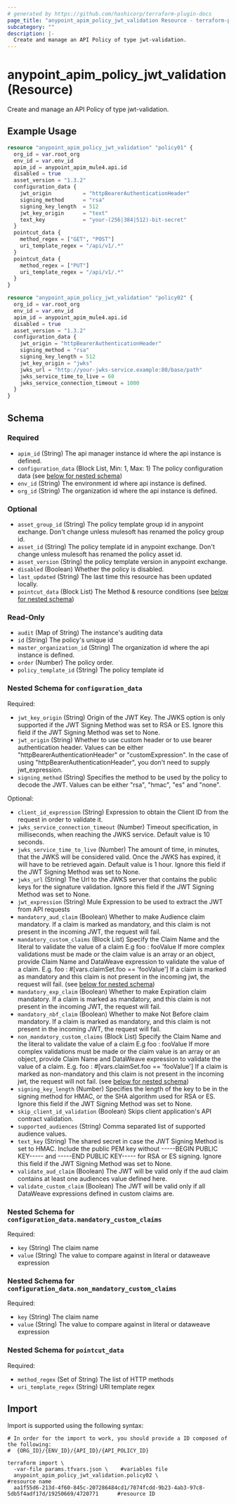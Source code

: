 ```yaml
---
# generated by https://github.com/hashicorp/terraform-plugin-docs
page_title: "anypoint_apim_policy_jwt_validation Resource - terraform-provider-anypoint"
subcategory: ""
description: |-
  Create and manage an API Policy of type jwt-validation.
---
```


# anypoint_apim_policy_jwt_validation (Resource)

Create and manage an API Policy of type jwt-validation.

## Example Usage

```terraform
resource "anypoint_apim_policy_jwt_validation" "policy01" {
  org_id = var.root_org
  env_id = var.env_id
  apim_id = anypoint_apim_mule4.api.id
  disabled = true
  asset_version = "1.3.2"
  configuration_data {
    jwt_origin          = "httpBearerAuthenticationHeader"
    signing_method      = "rsa"
    signing_key_length  = 512
    jwt_key_origin      = "text"
    text_key            = "your-(256|384|512)-bit-secret"
  }
  pointcut_data {
    method_regex = ["GET", "POST"]
    uri_template_regex = "/api/v1/.*"
  }
  pointcut_data {
    method_regex = ["PUT"]
    uri_template_regex = "/api/v1/.*"
  }
}

resource "anypoint_apim_policy_jwt_validation" "policy02" {
  org_id = var.root_org
  env_id = var.env_id
  apim_id = anypoint_apim_mule4.api.id
  disabled = true
  asset_version = "1.3.2"
  configuration_data {
    jwt_origin = "httpBearerAuthenticationHeader"
    signing_method = "rsa"
    signing_key_length = 512
    jwt_key_origin = "jwks"
    jwks_url = "http://your-jwks-service.example:80/base/path"
    jwks_service_time_to_live = 60
    jwks_service_connection_timeout = 1000
  }
}
```

<!-- schema generated by tfplugindocs -->
## Schema

### Required

- `apim_id` (String) The api manager instance id where the api instance is defined.
- `configuration_data` (Block List, Min: 1, Max: 1) The policy configuration data (see [below for nested schema](#nestedblock--configuration_data))
- `env_id` (String) The environment id where api instance is defined.
- `org_id` (String) The organization id where the api instance is defined.

### Optional

- `asset_group_id` (String) The policy template group id in anypoint exchange. Don't change unless mulesoft has renamed the policy group id.
- `asset_id` (String) The policy template id in anypoint exchange. Don't change unless mulesoft has renamed the policy asset id.
- `asset_version` (String) the policy template version in anypoint exchange.
- `disabled` (Boolean) Whether the policy is disabled.
- `last_updated` (String) The last time this resource has been updated locally.
- `pointcut_data` (Block List) The Method & resource conditions (see [below for nested schema](#nestedblock--pointcut_data))

### Read-Only

- `audit` (Map of String) The instance's auditing data
- `id` (String) The policy's unique id
- `master_organization_id` (String) The organization id where the api instance is defined.
- `order` (Number) The policy order.
- `policy_template_id` (String) The policy template id

<a id="nestedblock--configuration_data"></a>
### Nested Schema for `configuration_data`

Required:

- `jwt_key_origin` (String) Origin of the JWT Key. The JWKS option is only supported if the JWT Signing Method was set to RSA or ES.
							Ignore this field if the JWT Signing Method was set to None.
- `jwt_origin` (String) Whether to use custom header or to use bearer authentication header.
							Values can be either "httpBearerAuthenticationHeader" or "customExpression".
							In the case of using "httpBearerAuthenticationHeader", you don't need to supply jwt_expression.
- `signing_method` (String) Specifies the method to be used by the policy to decode the JWT.
							Values can be either "rsa", "hmac", "es" and "none".

Optional:

- `client_id_expression` (String) Expression to obtain the Client ID from the request in order to validate it.
- `jwks_service_connection_timeout` (Number) Timeout specification, in milliseconds, when reaching the JWKS service. Default value is 10 seconds.
- `jwks_service_time_to_live` (Number) The amount of time, in minutes, that the JWKS will be considered valid. Once the JWKS has expired, it will have to be retrieved again.
							Default value is 1 hour. Ignore this field if the JWT Signing Method was set to None.
- `jwks_url` (String) The Url to the JWKS server that contains the public keys for the signature validation.
							Ignore this field if the JWT Signing Method was set to None.
- `jwt_expression` (String) Mule Expression to be used to extract the JWT from API requests
- `mandatory_aud_claim` (Boolean) Whether to make Audience claim mandatory. If a claim is marked as mandatory, and this claim is not present in the incoming JWT, the request will fail.
- `mandatory_custom_claims` (Block List) Specify the Claim Name and the literal to validate the value of a claim E.g foo : fooValue If more complex validations must be made or the claim value is an array or an object, provide Claim Name and DataWeave expression to validate the value of a claim.
							E.g. foo : #[vars.claimSet.foo == 'fooValue'] If a claim is marked as mandatory and this claim is not present in the incoming jwt, the request will fail. (see [below for nested schema](#nestedblock--configuration_data--mandatory_custom_claims))
- `mandatory_exp_claim` (Boolean) Whether to make Expiration claim mandatory. If a claim is marked as mandatory, and this claim is not present in the incoming JWT, the request will fail.
- `mandatory_nbf_claim` (Boolean) Whether to make Not Before claim mandatory. If a claim is marked as mandatory, and this claim is not present in the incoming JWT, the request will fail.
- `non_mandatory_custom_claims` (Block List) Specify the Claim Name and the literal to validate the value of a claim E.g foo : fooValue If more complex validations must be made or the claim value is an array or an object, provide Claim Name and DataWeave expression to validate the value of a claim.
							E.g. foo : #[vars.claimSet.foo == 'fooValue'] If a claim is marked as non-mandatory and this claim is not present in the incoming jwt, the request will not fail. (see [below for nested schema](#nestedblock--configuration_data--non_mandatory_custom_claims))
- `signing_key_length` (Number) Specifies the length of the key to be in the signing method for HMAC, or the SHA algorithm used for RSA or ES.
							Ignore this field if the JWT Signing Method was set to None.
- `skip_client_id_validation` (Boolean) Skips client application's API contract validation.
- `supported_audiences` (String) Comma separated list of supported audience values.
- `text_key` (String) The shared secret in case the JWT Signing Method is set to HMAC.
							Include the public PEM key without -----BEGIN PUBLIC KEY----- and -----END PUBLIC KEY----- for RSA or ES signing.
							Ignore this field if the JWT Signing Method was set to None.
- `validate_aud_claim` (Boolean) The JWT will be valid only if the aud claim contains at least one audiences value defined here.
- `validate_custom_claim` (Boolean) The JWT will be valid only if all DataWeave expressions defined in custom claims are.

<a id="nestedblock--configuration_data--mandatory_custom_claims"></a>
### Nested Schema for `configuration_data.mandatory_custom_claims`

Required:

- `key` (String) The claim name
- `value` (String) The value to compare against in literal or dataweave expression


<a id="nestedblock--configuration_data--non_mandatory_custom_claims"></a>
### Nested Schema for `configuration_data.non_mandatory_custom_claims`

Required:

- `key` (String) The claim name
- `value` (String) The value to compare against in literal or dataweave expression



<a id="nestedblock--pointcut_data"></a>
### Nested Schema for `pointcut_data`

Required:

- `method_regex` (Set of String) The list of HTTP methods
- `uri_template_regex` (String) URI template regex

## Import

Import is supported using the following syntax:

```shell
# In order for the import to work, you should provide a ID composed of the following:
#  {ORG_ID}/{ENV_ID}/{API_ID}/{API_POLICY_ID}

terraform import \
  -var-file params.tfvars.json \    #variables file
  anypoint_apim_policy_jwt_validation.policy02 \                #resource name
  aa1f55d6-213d-4f60-845c-207286484cd1/7074fcdd-9b23-4ab3-97c8-5db5f4adf17d/19250669/4720771      #resource ID
```
